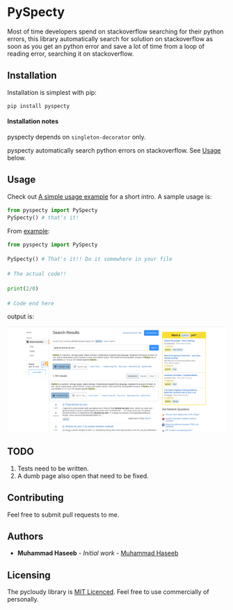 # PySpecty
Most of time developers spend on stackoverflow searching for their python errors, this library automatically search for solution on stackoverflow as soon as you get an python error and save a lot of time from  a loop of reading error, searching it on stackoverflow.

## Installation

Installation is simplest with pip:

    pip install pyspecty
    

#### Installation notes

pyspecty depends on `singleton-decorator` only.

pyspecty automatically search python errors on stackoverflow. See [Usage](#usage) below.

## Usage

Check out [A simple usage example](Example/main.py) for a short intro. A sample usage is:

```python
from pyspecty import PySpecty
PySpecty() # that's it!
```

From [example](Example/main.py):
```python
from pyspecty import PySpecty

PySpecty() # That's it!! Do it somewhere in your file

# The actual code!!

print(2/0)

# Code end here

```

output is:

![division_by_zero_error](Example/error.png)

## TODO

1. Tests need to be written.
2. A dumb page also open that need to be fixed.

## Contributing

Feel free to submit pull requests to me.

## Authors

* **Muhammad Haseeb** - *Initial work* - [Muhammad Haseeb](https://github.com/iam-mhaseeb)

## Licensing
The pycloudy library is [MIT Licenced](LICENSE). Feel free to use commercially of personally.
